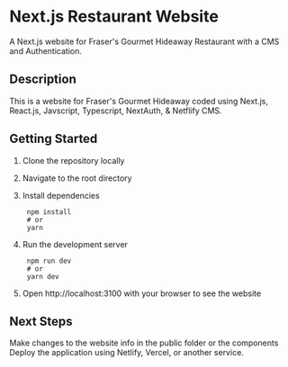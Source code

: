 # Next.js Restaurant Website

A Next.js website for Fraser's Gourmet Hideaway Restaurant with a CMS and Authentication.

## Description

This is a website for Fraser's Gourmet Hideaway coded using Next.js, React.js, Javscript, Typescript, NextAuth, & Netflify CMS.
## Getting Started

1. Clone the repository locally
2. Navigate to the root directory
3. Install dependencies

        npm install
        # or
        yarn
4. Run the development server
   
        npm run dev
        # or
        yarn dev
5. Open http://localhost:3100 with your browser to see the website


## Next Steps

Make changes to the website info in the public folder or the components
Deploy the application using Netlify, Vercel, or another service.

